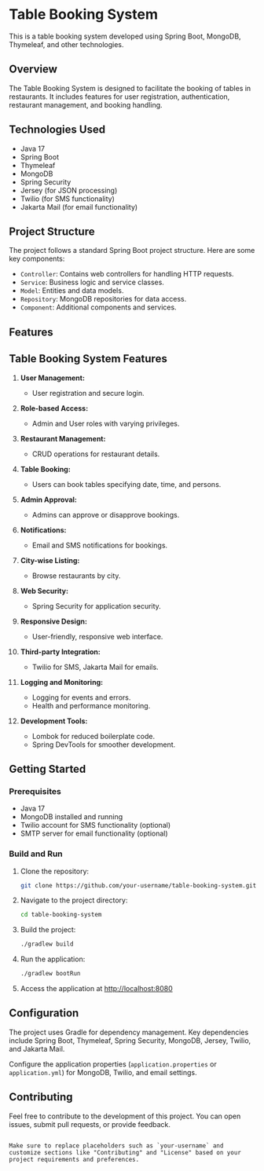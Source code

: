 
# Table Booking System

This is a table booking system developed using Spring Boot, MongoDB, Thymeleaf, and other technologies.

## Overview

The Table Booking System is designed to facilitate the booking of tables in restaurants. It includes features for user registration, authentication, restaurant management, and booking handling.

## Technologies Used

- Java 17
- Spring Boot
- Thymeleaf
- MongoDB
- Spring Security
- Jersey (for JSON processing)
- Twilio (for SMS functionality)
- Jakarta Mail (for email functionality)

## Project Structure

The project follows a standard Spring Boot project structure. Here are some key components:

- `Controller`: Contains web controllers for handling HTTP requests.
- `Service`: Business logic and service classes.
- `Model`: Entities and data models.
- `Repository`: MongoDB repositories for data access.
- `Component`: Additional components and services.
## Features
## Table Booking System Features

1. **User Management:**
   - User registration and secure login.

2. **Role-based Access:**
   - Admin and User roles with varying privileges.

3. **Restaurant Management:**
   - CRUD operations for restaurant details.

4. **Table Booking:**
   - Users can book tables specifying date, time, and persons.

5. **Admin Approval:**
   - Admins can approve or disapprove bookings.

6. **Notifications:**
   - Email and SMS notifications for bookings.

7. **City-wise Listing:**
   - Browse restaurants by city.

8. **Web Security:**
   - Spring Security for application security.

9. **Responsive Design:**
   - User-friendly, responsive web interface.

10. **Third-party Integration:**
    - Twilio for SMS, Jakarta Mail for emails.

11. **Logging and Monitoring:**
    - Logging for events and errors.
    - Health and performance monitoring.

12. **Development Tools:**
    - Lombok for reduced boilerplate code.
    - Spring DevTools for smoother development.
## Getting Started

### Prerequisites

- Java 17
- MongoDB installed and running
- Twilio account for SMS functionality (optional)
- SMTP server for email functionality (optional)

### Build and Run

1. Clone the repository:

   ```bash
   git clone https://github.com/your-username/table-booking-system.git
   ```

2. Navigate to the project directory:

   ```bash
   cd table-booking-system
   ```

3. Build the project:

   ```bash
   ./gradlew build
   ```

4. Run the application:

   ```bash
   ./gradlew bootRun
   ```

5. Access the application at [http://localhost:8080](http://localhost:8080)

## Configuration

The project uses Gradle for dependency management. Key dependencies include Spring Boot, Thymeleaf, Spring Security, MongoDB, Jersey, Twilio, and Jakarta Mail.

Configure the application properties (`application.properties` or `application.yml`) for MongoDB, Twilio, and email settings.

## Contributing

Feel free to contribute to the development of this project. You can open issues, submit pull requests, or provide feedback.



```

Make sure to replace placeholders such as `your-username` and customize sections like "Contributing" and "License" based on your project requirements and preferences.
